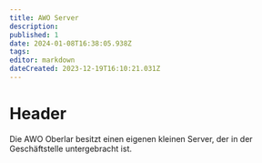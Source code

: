 ```yaml
---
title: AWO Server
description: 
published: 1
date: 2024-01-08T16:38:05.938Z
tags: 
editor: markdown
dateCreated: 2023-12-19T16:10:21.031Z
---
```


# Header
Die AWO Oberlar besitzt einen eigenen kleinen Server, der in der Geschäftstelle untergebracht ist.